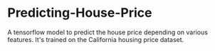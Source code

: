 # Predicting-House-Price

A tensorflow model to predict the house price depending on various features.
It's trained on the California housing price dataset.
